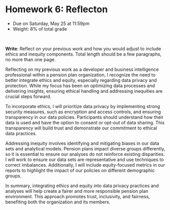 # Homework 6: Reflecton

- Due on Saturday, May 25 at 11:59pm
- Weight: 8% of total grade

<br>

**Write**: Reflect on your previous work and how you would adjust to include ethics and inequity components. Total length should be a few paragraphs, no more than one page.

Reflecting on my previous work as a developer and business intelligence professional within a pension plan organization, I recognize the need to better integrate ethics and equity, especially regarding data privacy and protection. While my focus has been on optimizing data processes and delivering insights, ensuring ethical handling and addressing inequities are crucial steps forward.

To incorporate ethics, I will prioritize data privacy by implementing strong security measures, such as encryption and access controls, and ensuring transparency in our data policies. Participants should understand how their data is used and have the option to consent or opt-out of data sharing. This transparency will build trust and demonstrate our commitment to ethical data practices.

Addressing inequity involves identifying and mitigating biases in our data sets and analytical models. Pension plans impact diverse groups differently, so it is essential to ensure our analyses do not reinforce existing disparities. I will work to ensure our data sets are representative and use techniques to correct imbalances. Additionally, I will include equity-focused metrics in our reports to highlight the impact of our policies on different demographic groups.

In summary, integrating ethics and equity into data privacy practices and analyses will help create a fairer and more responsible pension plan environment. This approach promotes trust, inclusivity, and fairness, benefiting both the organization and its members.
